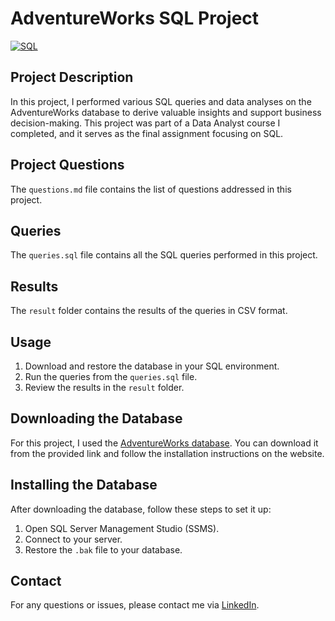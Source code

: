 # AdventureWorks SQL Project

[![SQL](https://img.shields.io/badge/SQL-Database-blue)](https://docs.microsoft.com/en-us/sql/samples/adventureworks-install-configure)

## Project Description
In this project, I performed various SQL queries and data analyses on the AdventureWorks database to derive valuable insights and support business decision-making. This project was part of a Data Analyst course I completed, and it serves as the final assignment focusing on SQL.

## Project Questions
The `questions.md` file contains the list of questions addressed in this project.

## Queries
The `queries.sql` file contains all the SQL queries performed in this project.

## Results
The `result` folder contains the results of the queries in CSV format.


## Usage
1. Download and restore the database in your SQL environment.
2. Run the queries from the `queries.sql` file.
3. Review the results in the `result` folder.

## Downloading the Database
For this project, I used the [AdventureWorks database](https://docs.microsoft.com/en-us/sql/samples/adventureworks-install-configure). You can download it from the provided link and follow the installation instructions on the website.

## Installing the Database
After downloading the database, follow these steps to set it up:
1. Open SQL Server Management Studio (SSMS).
2. Connect to your server.
3. Restore the `.bak` file to your database.

## Contact
For any questions or issues, please contact me via [LinkedIn](https://www.linkedin.com/in/guy-bar-5b7a09224/).
